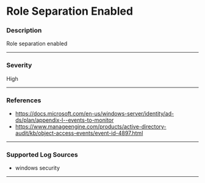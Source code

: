 # Role Separation Enabled
### Description

Role separation enabled

-------------------
### Severity

High

-------------------
<!---
### Detailed Information

- Why is this alert triggered?
- What are the typical causes that generate this alert? (e.g. port scans, unusual file access activity, etc...)
- Which corroborating information should be looked up?
- Any supporting queries to get more information?
- Any supporting visualizations to get more information?

-------------------
### Possible causes of false positives

=> What could cause this alert to mistakenly get generated? For example: <=
- Joining a PC to a domain
- Large file upload
- Shared infrastructure (CDN)

-------------------
--->
### References

- https://docs.microsoft.com/en-us/windows-server/identity/ad-ds/plan/appendix-l--events-to-monitor 
- https://www.manageengine.com/products/active-directory-audit/kb/object-access-events/event-id-4897.html

-------------------
### Supported Log Sources

- windows security

-------------------
